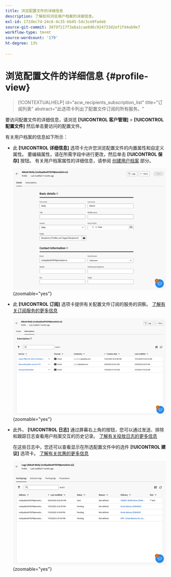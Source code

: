 ```yaml
---
title: 浏览配置文件的详细信息
description: 了解如何浏览用户档案的详细信息。
exl-id: 172dec7d-24c6-4c35-bb45-5dc3ce9fadeb
source-git-commit: 3879f217f3a6a1cae0d6c924733d2ef1fd4ab9e7
workflow-type: tm+mt
source-wordcount: '179'
ht-degree: 13%

---
```


# 浏览配置文件的详细信息 {#profile-view}

>[!CONTEXTUALHELP]
>id="acw_recipients_subscription_list"
>title="订阅列表"
>abstract="此选项卡列出了配置文件订阅的所有服务。"

要访问配置文件的详细信息，请浏览 **[!UICONTROL 客户管理]** > **[!UICONTROL 配置文件]** 然后单击要访问的配置文件。

有关用户档案的信息如下所示：

* 此 **[!UICONTROL 详细信息]** 选项卡允许您浏览配置文件的内置属性和自定义属性。 要编辑属性，请在所需字段中进行更改，然后单击 **[!UICONTROL 保存]** 按钮。 有关用户档案属性的详细信息，请参阅 [创建用户档案](create-profile.md) 部分。

  ![](assets/profile-details.png){zoomable=&quot;yes&quot;}

* 此 **[!UICONTROL 订阅]** 选项卡提供有关配置文件订阅的服务的洞察。 [了解有关订阅服务的更多信息](manage-services.md)

  ![](assets/profile-subscriptions.png){zoomable=&quot;yes&quot;}

* 此外， **[!UICONTROL 日志]** 通过屏幕右上角的按钮，您可以通过发送、排除和跟踪日志查看用户档案交互的历史记录。 [了解有关投放日志的更多信息](../monitor/delivery-logs.md)

  在这些日志中，您还可以查看显示在所选配置文件中的选件 **[!UICONTROL 建议]** 选项卡。 [了解有关优惠的更多信息](../msg/offers.md)

  ![](assets/profile-logs.png){zoomable=&quot;yes&quot;}
